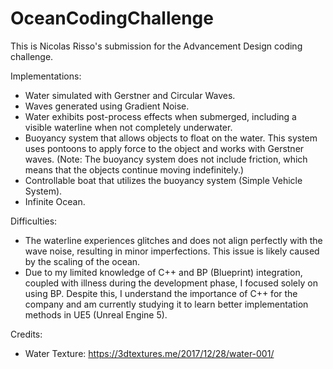 # OceanCodingChallenge
This is Nicolas Risso's submission for the Advancement Design coding challenge.

Implementations:

- Water simulated with Gerstner and Circular Waves.
- Waves generated using Gradient Noise.
- Water exhibits post-process effects when submerged, including a visible waterline when not completely underwater.
- Buoyancy system that allows objects to float on the water. This system uses pontoons to apply force to the object and works with Gerstner waves. (Note: The buoyancy system does not include friction, which means that the objects continue moving indefinitely.)
- Controllable boat that utilizes the buoyancy system (Simple Vehicle System).
- Infinite Ocean.

Difficulties:

- The waterline experiences glitches and does not align perfectly with the wave noise, resulting in minor imperfections. This issue is likely caused by the scaling of the ocean.
- Due to my limited knowledge of C++ and BP (Blueprint) integration, coupled with illness during the development phase, I focused solely on using BP. Despite this, I understand the importance of C++ for the company and am currently studying it to learn better implementation methods in UE5 (Unreal Engine 5).

Credits:
- Water Texture: https://3dtextures.me/2017/12/28/water-001/
